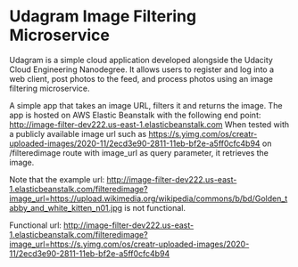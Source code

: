 # Udagram Image Filtering Microservice

Udagram is a simple cloud application developed alongside the Udacity Cloud Engineering Nanodegree. It allows users to register and log into a web client, post photos to the feed, and process photos using an image filtering microservice.

A simple app that takes an image URL, filters it and returns the image. The app is hosted on AWS Elastic Beanstalk with the following end point: http://image-filter-dev222.us-east-1.elasticbeanstalk.com When tested with a publicly available image url such as https://s.yimg.com/os/creatr-uploaded-images/2020-11/2ecd3e90-2811-11eb-bf2e-a5ff0cfc4b94 on /filteredimage route with image_url as query parameter, it retrieves the image.

Note that the example url: http://image-filter-dev222.us-east-1.elasticbeanstalk.com/filteredimage?image_url=https://upload.wikimedia.org/wikipedia/commons/b/bd/Golden_tabby_and_white_kitten_n01.jpg is not functional.

Functional url: http://image-filter-dev222.us-east-1.elasticbeanstalk.com/filteredimage?image_url=https://s.yimg.com/os/creatr-uploaded-images/2020-11/2ecd3e90-2811-11eb-bf2e-a5ff0cfc4b94

